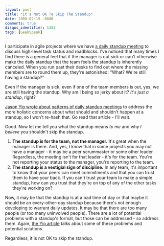 ```yaml
---
layout: post
title: "It's Not OK To Skip The Standup"
date: 2008-02-19 -0800
comments: true
disqus_identifier: 1352
tags: [GeekSpeak]
---
```

I participate in agile projects where we have [a daily standup
meeting](http://www.mountaingoatsoftware.com/daily_scrum) to discuss
high-level task status and roadblocks. I've noticed that many times I
find there is a general feel that if the manager is out sick or can't
otherwise make the daily standup that the team feels the standup is
inherently canceled. When you run past their desks to find out where the
missing members are to round them up, they're astonished: "What? We're
still having a standup?"

Even if the manager is sick, even if one of the team members is out,
yes, we are still having the standup. Why am I being so jerky about it?
*It's just a standup*, right?

[Jason Yip wrote about patterns of daily standup
meetings](http://martinfowler.com/articles/itsNotJustStandingUp.html) to
address the more holistic concerns about what should and shouldn't
happen at a standup, so I won't re-hash that. Go read that article -
I'll wait.

Good. Now let me tell you what the standup means *to me* and why *I
believe* you shouldn't skip the standup.

1. **The standup is for the team, not the manager.** It's great when
    the manager is there. And, yes, I know that in some projects you may
    not have a manager - it may be a peer scrummaster or some other
    leader. Regardless, the meeting isn't for that leader - it's for the
    team. You're not reporting your status to the manager, you're
    reporting to the team.
2. **The standup is a vestigial sign of discipline.** In any team, it's
    important to know that your peers can meet commitments and that you
    can trust them to have your back. If you can't trust your team
    to make a simple standup, how can you trust that they're on top of
    any of the other tasks they're working on?

Now, it may be that the standup is at a bad time of day or that maybe it
should be an every-other-day standup because there's not enough
developing to warrant daily updates. It may be that there are too many
people (or too many uninvolved people). There are a lot of potential
problems with a standup's format, but those can be addressed - so
address them. Again, [the Yip
article](http://martinfowler.com/articles/itsNotJustStandingUp.html)
talks about some of these problems and potential solutions.

Regardless, it is not OK to skip the standup.
